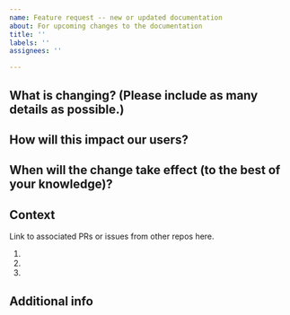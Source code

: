 ```yaml
---
name: Feature request -- new or updated documentation
about: For upcoming changes to the documentation
title: ''
labels: ''
assignees: ''

---
```


## What is changing? (Please include as many details as possible.)

## How will this impact our users?

## When will the change take effect (to the best of your knowledge)?

## Context
Link to associated PRs or issues from other repos here.

1.
1.
1.

## Additional info
